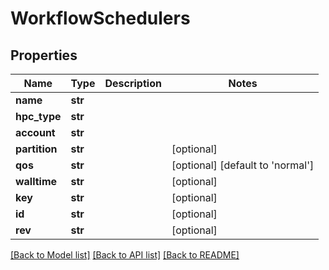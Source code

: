 # WorkflowSchedulers

## Properties
Name | Type | Description | Notes
------------ | ------------- | ------------- | -------------
**name** | **str** |  |
**hpc_type** | **str** |  |
**account** | **str** |  |
**partition** | **str** |  | [optional]
**qos** | **str** |  | [optional] [default to 'normal']
**walltime** | **str** |  | [optional]
**key** | **str** |  | [optional]
**id** | **str** |  | [optional]
**rev** | **str** |  | [optional]

[[Back to Model list]](../README.md#documentation-for-models) [[Back to API list]](../README.md#documentation-for-api-endpoints) [[Back to README]](../README.md)

